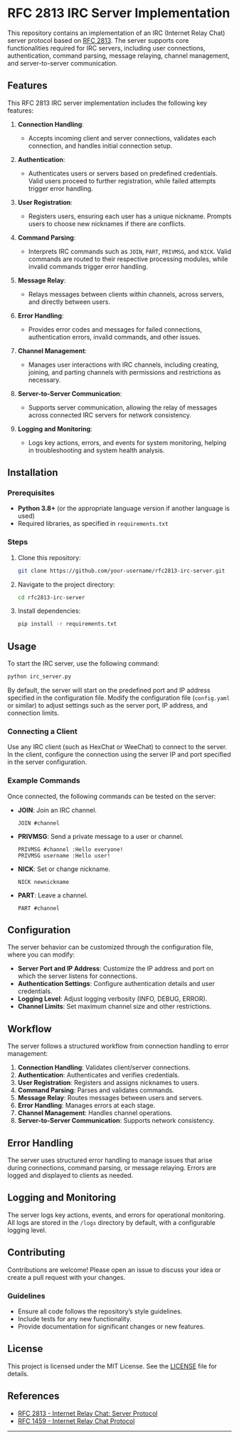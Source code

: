 

# RFC 2813 IRC Server Implementation

This repository contains an implementation of an IRC (Internet Relay Chat) server protocol based on [RFC 2813](https://datatracker.ietf.org/doc/html/rfc2813). The server supports core functionalities required for IRC servers, including user connections, authentication, command parsing, message relaying, channel management, and server-to-server communication.

## Features

This RFC 2813 IRC server implementation includes the following key features:

1. **Connection Handling**:
   - Accepts incoming client and server connections, validates each connection, and handles initial connection setup.

2. **Authentication**:
   - Authenticates users or servers based on predefined credentials. Valid users proceed to further registration, while failed attempts trigger error handling.

3. **User Registration**:
   - Registers users, ensuring each user has a unique nickname. Prompts users to choose new nicknames if there are conflicts.

4. **Command Parsing**:
   - Interprets IRC commands such as `JOIN`, `PART`, `PRIVMSG`, and `NICK`. Valid commands are routed to their respective processing modules, while invalid commands trigger error handling.

5. **Message Relay**:
   - Relays messages between clients within channels, across servers, and directly between users.

6. **Error Handling**:
   - Provides error codes and messages for failed connections, authentication errors, invalid commands, and other issues.

7. **Channel Management**:
   - Manages user interactions with IRC channels, including creating, joining, and parting channels with permissions and restrictions as necessary.

8. **Server-to-Server Communication**:
   - Supports server communication, allowing the relay of messages across connected IRC servers for network consistency.

9. **Logging and Monitoring**:
   - Logs key actions, errors, and events for system monitoring, helping in troubleshooting and system health analysis.

## Installation

### Prerequisites

- **Python 3.8+** (or the appropriate language version if another language is used)
- Required libraries, as specified in `requirements.txt`

### Steps

1. Clone this repository:
   ```bash
   git clone https://github.com/your-username/rfc2813-irc-server.git
   ```
2. Navigate to the project directory:
   ```bash
   cd rfc2813-irc-server
   ```
3. Install dependencies:
   ```bash
   pip install -r requirements.txt
   ```

## Usage

To start the IRC server, use the following command:

```bash
python irc_server.py
```

By default, the server will start on the predefined port and IP address specified in the configuration file. Modify the configuration file (`config.yaml` or similar) to adjust settings such as the server port, IP address, and connection limits.

### Connecting a Client

Use any IRC client (such as HexChat or WeeChat) to connect to the server. In the client, configure the connection using the server IP and port specified in the server configuration.

### Example Commands

Once connected, the following commands can be tested on the server:

- **JOIN**: Join an IRC channel.
  ```text
  JOIN #channel
  ```
- **PRIVMSG**: Send a private message to a user or channel.
  ```text
  PRIVMSG #channel :Hello everyone!
  PRIVMSG username :Hello user!
  ```
- **NICK**: Set or change nickname.
  ```text
  NICK newnickname
  ```
- **PART**: Leave a channel.
  ```text
  PART #channel
  ```

## Configuration

The server behavior can be customized through the configuration file, where you can modify:

- **Server Port and IP Address**: Customize the IP address and port on which the server listens for connections.
- **Authentication Settings**: Configure authentication details and user credentials.
- **Logging Level**: Adjust logging verbosity (INFO, DEBUG, ERROR).
- **Channel Limits**: Set maximum channel size and other restrictions.

## Workflow

The server follows a structured workflow from connection handling to error management:

1. **Connection Handling**: Validates client/server connections.
2. **Authentication**: Authenticates and verifies credentials.
3. **User Registration**: Registers and assigns nicknames to users.
4. **Command Parsing**: Parses and validates commands.
5. **Message Relay**: Routes messages between users and servers.
6. **Error Handling**: Manages errors at each stage.
7. **Channel Management**: Handles channel operations.
8. **Server-to-Server Communication**: Supports network consistency.

## Error Handling

The server uses structured error handling to manage issues that arise during connections, command parsing, or message relaying. Errors are logged and displayed to clients as needed.

## Logging and Monitoring

The server logs key actions, events, and errors for operational monitoring. All logs are stored in the `/logs` directory by default, with a configurable logging level.

## Contributing

Contributions are welcome! Please open an issue to discuss your idea or create a pull request with your changes.

### Guidelines

- Ensure all code follows the repository’s style guidelines.
- Include tests for any new functionality.
- Provide documentation for significant changes or new features.

## License

This project is licensed under the MIT License. See the [LICENSE](LICENSE) file for details.

## References

- [RFC 2813 - Internet Relay Chat: Server Protocol](https://datatracker.ietf.org/doc/html/rfc2813)
- [RFC 1459 - Internet Relay Chat Protocol](https://datatracker.ietf.org/doc/html/rfc1459)

---

